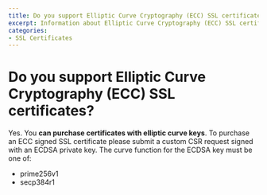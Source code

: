 ```yaml
---
title: Do you support Elliptic Curve Cryptography (ECC) SSL certificates?
excerpt: Information about Elliptic Curve Cryptography (ECC) SSL certificate support at DNSimple.
categories:
- SSL Certificates
---
```


# Do you support Elliptic Curve Cryptography (ECC) SSL certificates?

Yes. You **can purchase certificates with elliptic curve keys**. To purchase an ECC signed SSL certificate please submit a custom CSR request signed with an ECDSA private key. The curve function for the ECDSA key must be one of:

* prime256v1
* secp384r1
